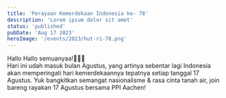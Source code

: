 ```yaml
---
title: 'Perayaan Kemerdekaan Indonesia ke- 78'
description: 'Lorem ipsum dolor sit amet'
status: 'published'
pubDate: 'Aug 17 2023'
heroImage: '/events/2023/hut-ri-78.png'
---
```


Hallo Hallo semuanyaa!🙋🏻‍♀️  
Hari ini udah masuk bulan Agustus, yang artinya sebentar lagi Indonesia akan memperingati hari kemerdekaannya tepatnya setiap tanggal 17 Agustus. Yuk bangkitkan semangat nasionalisme & rasa cinta tanah air, join bareng rayakan 17 Agustus bersama PPI Aachen!